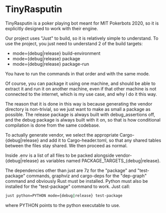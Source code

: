 # TinyRasputin

TinyRasputin is a poker playing bot meant for MIT Pokerbots 2020, so it is explicitly designed to work with their engine.


Our project uses "Just" to build, so it is relatively simple to understand.
To use the project, you just need to understand 2 of the build targets:

- mode={debug|release} build-environment
- mode={debug|release} package
- mode={debug|release} package-run

You have to run the commands in that order and with the same mode.

Of course, you can package it using one machine, and should be able to extract it and run it on another machine, even if that other machine is not connected to the internet, which is my use case, and why I do it this way.

The reason that it is done in this way is because generating the vendor directory is non-trivial, so we just want to make as small a package as possible. The release package is always built with debug_assertions off, and the debug package is always built with it on, so that is how conditional compilation is done from the same codebase.

To actually generate vendor, we select the appropriate
Cargo-{debug|release} and add it to Cargo-header.toml, so that any
shared tables between the files stay shared. We then proceed as normal.


Inside .env is a list of all files to be packed alongside vendor-{debug|release} as variables named PACKAGE_TARGETS_{debug|release}.

The dependencies other than just are 7z for the "package" and "test-package" commands, graphviz and cargo-deps for the "dep-graph" command and obviously Rust must be installed.
Python must also be installed for the "test-package" command to work. Just call:

```sh
just python=PYTHON mode={debug|release} test-package
```

where PYTHON points to the python executable to use.